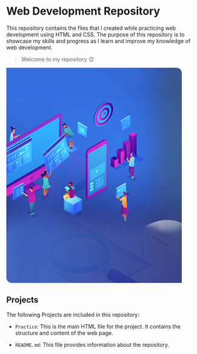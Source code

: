 # Web Development Repository

This repository contains the files that I created while practicing web development using HTML and CSS. The purpose of this repository is to showcase my skills and progress as I learn and improve my knowledge of web development.

>Welcome to my repository 😊
<img src="web_dev.png" />

## Projects 

The following Projects are included in this repository:

- `Practice`: This is the main HTML file for the project. It contains the structure and content of the web page.



- `README.md`: This file provides information about the repository.
